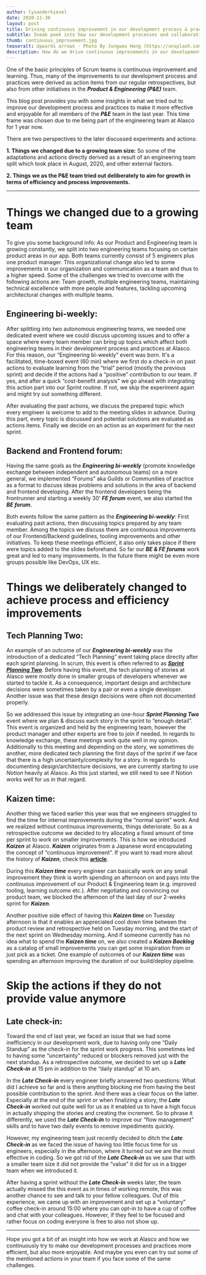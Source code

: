 ```yaml
---
author: lysanderkiesel
date: 2020-11-30
layout: post
title: Driving continuous improvement in our development process & practices
subtitle: Sneak peek into how our development processes and collaboration evolved in the last year
thumb: continuous_improvement.jpg
teaseralt: Upwards arrows - Photo By Jungwoo Hong (https://unsplash.com/@hjwinunsplsh)
description: How do we drive continuous improvements in our development processes and collaboration at Alasco? This article gives you a sneak peek into our practices.
---
```


One of the basic principles of Scrum teams is continuous improvement and learning. Thus, many of the improvements to our development process and practices were derived as action items from our regular retrospectives, but also from other initiatives in the **_Product & Engineering (P&E)_** team.

This blog post provides you with some insights in what we tried out to improve our development process and practices to make it more effective and enjoyable for all members of the **_P&E_** team in the last year. This time frame was chosen due to me being part of the engineering team at Alasco for 1 year now.

There are two perspectives to the later discussed experiments and actions:

**1. Things we changed due to a growing team size:** So some of the adaptations and actions directly derived as a result of an engineering team split which took place in August, 2020, and other external factors.

**2. Things we as the P&E team tried out deliberately to aim for growth in terms of efficiency and process improvements.**

---

# Things we changed due to a growing team


To give you some background info: As our Product and Engineering team is growing constantly, we split into two engineering teams focusing on certain product areas in our app. Both teams currently consist of 5 engineers plus one product manager.
This organizational change also led to some improvements in our organization and communication as a team and thus to a higher speed.  Some of the challenges we tried to overcome with the following actions are: Team growth, multiple engineering teams, maintaining technical excellence with more people and features, tackling upcoming architectural changes with multiple teams.

## Engineering bi-weekly:
After splitting into two autonomous engineering teams, we needed one dedicated event where we could discuss upcoming issues and to offer a space where every team member can bring up topics which affect both engineering teams in their development process and practices at Alasco. For this reason, our “Engineering bi-weekly” event was born. It's a facilitated, time-boxed event (60 min) where we first do a check-in on past actions to evaluate learning from the “trial” period (mostly the previous sprint) and decide if the actions had a “positive” contribution to our team. If yes, and after a quick “cost-benefit analysis” we go ahead with integrating this action part into our Sprint routine. If not, we skip the experiment again and might try out something different.

After evaluating the past actions, we discuss the prepared topic which every engineer is welcome to add to the meeting slides in advance. During this part, every topic is discussed and potential solutions are evaluated as actions items. Finally we decide on an action as an experiment for the next sprint.

## Backend and Frontend forum:
Having the same goals as the **_Engineering bi-weekly_** (promote knowledge exchange between independent and autonomous teams) on a more general, we implemented “Forums” aka Guilds or Communities of practice as a format to discuss ideas problems and solutions in the area of backend and frontend developing.
After the frontend developers being the frontrunner and starting a weekly 30’ **_FE forum_** event, we also started the **_BE forum_**.

Both events follow the same pattern as the **_Engineering bi-weekly_**: First evaluating past actions, then discussing topics prepared by any team member. Among the topics we discuss there are continuous improvements of our Frontend/Backend guidelines, tooling improvements and other initiatives. To keep these meetings efficient, it also only takes place if there were topics added to the slides beforehand. So far our **_BE & FE forums_** work great and led to many improvements. In the future there might be even more groups possible like DevOps, UX etc.

# Things we deliberately changed to achieve process and efficiency improvements

## Tech Planning Two:
An example of an outcome of our **_Engineering bi-weekly_** was the introduction of a dedicated “Tech Planning” event taking place directly after each sprint planning. In scrum, this event is often referred to as [**_Sprint Planning Two_**](https://less.works/less/framework/sprint-planning-two). Before having this event, the tech planning of stories at Alasco were mostly done in smaller groups of developers whenever we started to tackle it. As a consequence, important design and architecture decisions were sometimes taken by a pair or even a single developer. Another issue was that these design decisions were often not documented properly.

So we addressed this issue by integrating an one-hour **_Sprint Planning Two_** event where we plan & discuss each story in the sprint to “enough detail”. This event is organized and held by the engineering team, however the product manager and other experts are free to join if needed. In regards to knowledge exchange, these meetings work quite well in my opinion. Additionally to this meeting and depending on the story, we sometimes do another, more dedicated tech planning the first days of the sprint if we face that there is a high uncertainty/complexity for a story. In regards to documenting design/architecture decisions, we are currently starting to use _Notion_ heavily at Alasco. As this just started, we still need to see if Notion works well for us in that regard.

## Kaizen time:
Another thing we faced earlier this year was that we engineers struggled to find the time for internal improvements during the “normal sprint” work. And we realized without continuous improvements, things deteriorate. So as a retrospective outcome we decided to try allocating a fixed amount of time per sprint to work on smaller improvements. This is how we introduced **_Kaizen_** at Alasco. **_Kaizen_** originates from a Japanese word encapsulating the concept of “continuous improvement”. If you want to read more about the history of **_Kaizen_**, check this [**article**](https://www.kanbanchi.com/what-is-kaizen).

During this **_Kaizen time_** every engineer can basically work on any small improvement they think is worth spending an afternoon on and pays into the continuous improvement of our Product & Engineering team (e.g. improved tooling, learning outcome etc.). After negotiating and convincing our product team, we blocked the afternoon of the last day of our 2-weeks sprint for **_Kaizen_**.

Another positive side effect of having this **_Kaizen time_** on Tuesday afternoon is that it enables an appreciated cool down time between the product review and retrospective held on Tuesday morning, and the start of the next sprint on Wednesday morning.
And if someone currently has no idea what to spend the **_Kaizen time_** on, we also created a **_Kaizen Backlog_** as a catalog of small improvements you can get some inspiration from or just pick as a ticket. One example of outcomes of our **_Kaizen time_** was spending an afternoon improving the duration of our build/deploy pipeline.

# Skip the actions if they do not provide value anymore

## Late check-in:
Toward the end of last year, we faced an issue that we had some inefficiency in our development work, due to having only one “Daily Standup” as the check-in for the sprint work progress. This sometimes led to having some “uncertainty” reduced or blockers removed just with the next standup. As a retrospective outcome, we decided to set up a **_Late Check-in_** at 15 pm in addition to the “daily standup” at 10 am.

In the **_Late Check-in_**  every engineer briefly answered two questions: What did I achieve so far and is there anything blocking me from having the best possible contribution to the sprint. And there was a clear focus on the latter.
Especially at the end of the sprint or when finalizing a story, the **_Late Check-in_**  worked out quite well for us as it enabled us to have a high focus in actually shipping the stories and creating the increment. So to phrase it differently, we used the **_Late Check-in_**  to improve our “flow management” skills and to have two daily events to remove impediments quickly.

However, my engineering team just recently decided to ditch the **_Late Check-in_**  as we faced the issue of having too little focus time for us engineers, especially in the afternoon, where it turned out we are the most effective in coding. So we got rid of the **_Late Check-in_**  as we saw that with a smaller team size it did not provide the “value” it did for us in a bigger team when we introduced it.

After having a sprint without the **_Late Check-in_**  weeks later, the team actually missed the this event as in times of working remote, this was another chance to see and talk to your fellow colleagues. Out of this experience, we came up with an improvement and set up a “voluntary” coffee check-in around 15:00 where you can opt-in to have a cup of coffee and chat with your colleagues. However, if they feel to be focused and rather focus on coding everyone is free to also not show up.

---

Hope you got a bit of an insight into how we work at Alasco and how we continuously try to make our development processes and practices more efficient, but also more enjoyable. And maybe you even can try out some of the mentioned actions in your team if you face some of the same challenges.